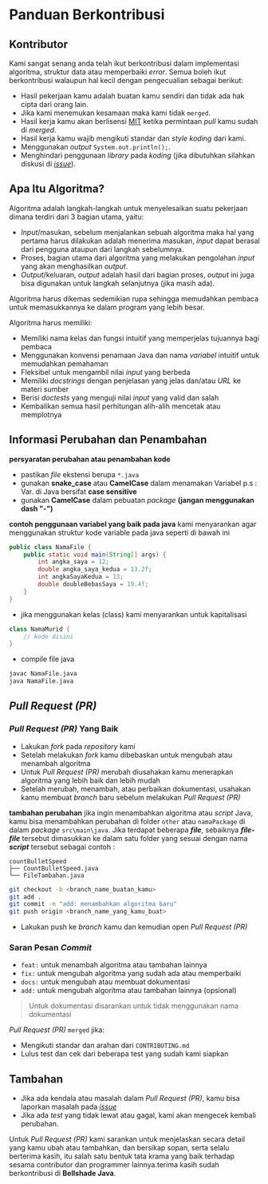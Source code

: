 # Panduan Berkontribusi

## Kontributor

Kami sangat senang anda telah ikut berkontribusi dalam implementasi algoritma, struktur data atau memperbaiki _error_.
Semua boleh ikut berkontribusi walaupun hal kecil dengan pengecualian sebagai berikut:

- Hasil pekerjaan kamu adalah buatan kamu sendiri dan tidak ada hak cipta dari orang lain.
- Jika kami menemukan kesamaan maka kami tidak `merged`.
- Hasil kerja kamu akan berlisensi [MIT](LICENSE) ketika permintaan _pull_ kamu sudah di _merged_.
- Hasil kerja kamu wajib mengikuti standar dan _style koding_ dari kami.
- Menggunakan _output_ `System.out.println();`.
- Menghindari penggunaan _library_ pada _koding_ (jika dibutuhkan silahkan diskusi di [_issue_](https://github.com/bellshade/JavaAlgorithm/issues)).

## Apa Itu Algoritma?

Algoritma adalah langkah-langkah untuk menyelesaikan suatu pekerjaan dimana terdiri dari 3 bagian utama, yaitu:

- _Input_/masukan, sebelum menjalankan sebuah algoritma maka hal yang pertama harus dilakukan adalah menerima masukan, _input_ dapat berasal dari pengguna ataupun dari langkah sebelumnya.
- Proses, bagian utama dari algoritma yang melakukan pengolahan _input_ yang akan menghasilkan _output_.
- _Output_/keluaran, _output_ adalah hasil dari bagian proses, _output_ ini juga bisa digunakan untuk langkah selanjutnya (jika masih ada).

Algoritma harus dikemas sedemikian rupa sehingga memudahkan pembaca untuk memasukkannya ke dalam program yang lebih besar.

Algoritma harus memiliki:

- Memiliki nama kelas dan fungsi intuitif yang memperjelas tujuannya bagi pembaca
- Menggunakan konvensi penamaan Java dan nama _variabel_ intuitif untuk memudahkan pemahaman
- Fleksibel untuk mengambil nilai _input_ yang berbeda
- Memiliki _docstrings_ dengan penjelasan yang jelas dan/atau _URL_ ke materi sumber
- Berisi _doctests_ yang menguji nilai _input_ yang valid dan salah
- Kembalikan semua hasil perhitungan alih-alih mencetak atau memplotnya

## Informasi Perubahan dan Penambahan
**persyaratan perubahan atau penambahan kode**
- pastikan _file_ ekstensi berupa ``*.java``
- gunakan **snake_case** atau **CamelCase** dalam menamakan Variabel p.s : Var. di Java bersifat **case sensitive**
- gunakan **CamelCase** dalam pebuatan _package_ **(jangan menggunakan dash "-")**

**contoh penggunaan variabel yang baik pada java**
kami menyarankan agar menggunakan struktur kode variable pada java seperti di bawah ini
```java
public class NamaFile {
    public static void main(String[] args) {
        int angka_saya = 12;
        double angka_saya_kedua = 13.2f;
        int angkaSayaKedua = 13;
        double doubleBebasSaya = 19.4f;
    }
}
```

- jika menggunakan kelas (class) kami menyarankan untuk kapitalisasi
```java
class NamaMurid {
    // kode disini
}
```

- compile file java

```bash
javac NamaFile.java
java NamaFile.java
```

## _Pull Request (PR)_

### _Pull Request (PR)_ Yang Baik

- Lakukan _fork_ pada _repository_ kami
- Setelah melakukan _fork_ kamu dibebaskan untuk mengubah atau menambah algoritma
- Untuk _Pull Request (PR)_ merubah diusahakan kamu menerapkan algoritma yang lebih baik dan lebih mudah
- Setelah merubah, menambah, atau perbaikan dokumentasi, usahakan kamu membuat _branch_ baru sebelum melakukan _Pull Request (PR)_

**tambahan perubahan**
jika ingin menambahkan algoritma atau _script_ Java, kamu bisa menambahkan perubahan di folder ``other`` atau ``namaPackage`` di dalam _package_ ```src\main\java```. Jika terdapat beberapa __*file*__, sebaiknya __*file-file*__ tersebut dimasukkan ke dalam satu folder yang sesuai dengan nama __*script*__ tersebut sebagai contoh :

```
countBulletSpeed
├── CountBulletSpeed.java
└── FileTambahan.java
```

```bash
git checkout -b <branch_name_buatan_kamu>
git add .
git commit -m "add: menambahkan algoritma baru"
git push origin <branch_name_yang_kamu_buat>
```


- Lakukan push ke _branch_ kamu dan kemudian open _Pull Request (PR)_

### Saran Pesan _Commit_

- `feat:` untuk menambah algoritma atau tambahan lainnya
- `fix:` untuk mengubah algoritma yang sudah ada atau memperbaiki
- `docs:` untuk mengubah atau membuat dokumentasi
- `add:` untuk mengubah algoritma atau tambahan lainnya (opsional)

> Untuk dokumentasi disarankan untuk tidak menggunakan nama dokumentasi

_Pull Request (PR)_ `merged` jika:

- Mengikuti standar dan arahan dari `CONTRIBUTING.md`
- Lulus test dan cek dari beberapa test yang sudah kami siapkan

## Tambahan

- Jika ada kendala atau masalah dalam _Pull Request (PR)_, kamu bisa laporkan masalah pada [_issue_](https://github.com/bellshade/JavaAlgorithm/issues)
- Jika ada _test_ yang tidak lewat atau gagal, kami akan mengecek kembali perubahan.

Untuk _Pull Request (PR)_ kami sarankan untuk menjelaskan secara detail yang kamu ubah atau tambahkan, dan bersikap sopan, serta selalu berterima kasih, itu salah satu bentuk tata krama yang baik terhadap sesama contributor dan programmer lainnya.terima kasih sudah berkontribusi di **Bellshade Java**.
